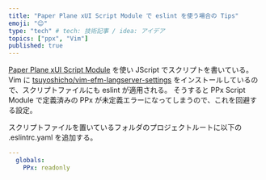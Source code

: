 ```yaml
---
title: "Paper Plane xUI Script Module で eslint を使う場合の Tips"
emoji: "😊"
type: "tech" # tech: 技術記事 / idea: アイデア
topics: ["ppx", "Vim"]
published: true
---
```


[Paper Plane xUI Script Module](http://toro.d.dooo.jp/slppx.html#ppxscr) を使い JScript でスクリプトを書いている。
Vim に [tsuyoshicho/vim-efm-langserver-settings](https://github.com/tsuyoshicho/vim-efm-langserver-settings) をインストールしているので、スクリプトファイルにも eslint が適用される。
そうすると PPx Script Module で定義済みの PPx が未定義エラーになってしまうので、これを回避する設定。

スクリプトファイルを置いているフォルダのプロジェクトルートに以下の .eslintrc.yaml を追加する。

```yaml:.eslintrc.yaml
---
  globals:
    PPx: readonly
```

